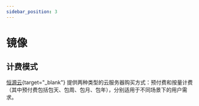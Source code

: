 ```yaml
---
sidebar_position: 3
---
```


# 镜像

## 计费模式

[恒源云](https://gpushare.com){target="\_blank"} 提供两种类型的云服务器购买方式：预付费和按量计费（其中预付费包括包天、包周、包月、包年），分别适用于不同场景下的用户需求。
